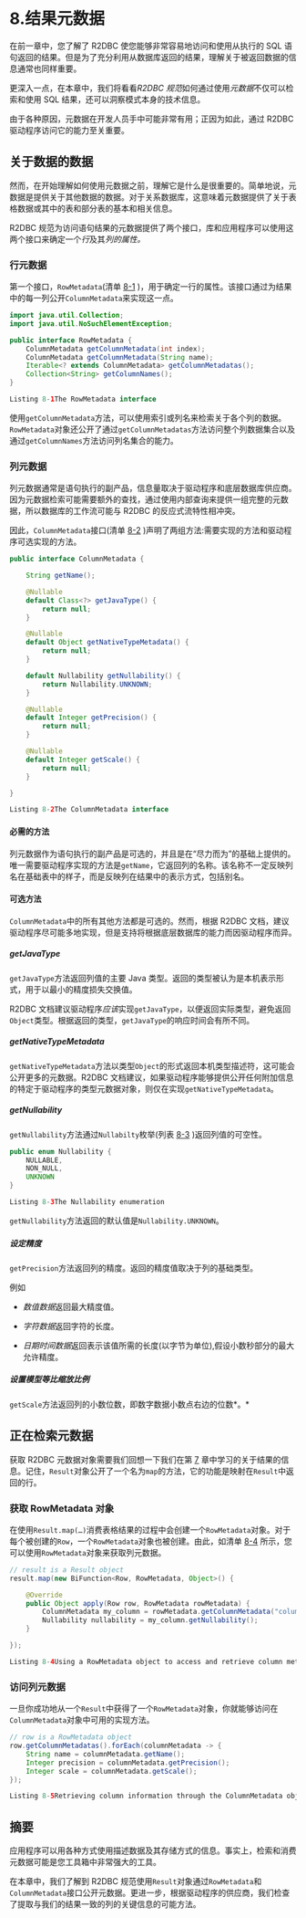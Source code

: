 # 8.结果元数据

在前一章中，您了解了 R2DBC 使您能够非常容易地访问和使用从执行的 SQL 语句返回的结果。但是为了充分利用从数据库返回的结果，理解关于被返回数据的信息通常也同样重要。

更深入一点，在本章中，我们将看看*R2DBC 规范*如何通过使用*元数据*不仅可以检索和使用 SQL 结果，还可以洞察模式本身的技术信息。

由于各种原因，元数据在开发人员手中可能非常有用；正因为如此，通过 R2DBC 驱动程序访问它的能力至关重要。

## 关于数据的数据

然而，在开始理解如何使用元数据之前，理解它是什么是很重要的。简单地说，元数据是提供关于其他数据的数据。对于关系数据库，这意味着元数据提供了关于表格数据或其中的表和部分表的基本和相关信息。

R2DBC 规范为访问语句结果的元数据提供了两个接口，库和应用程序可以使用这两个接口来确定一个*行*及其*列的属性。*

### 行元数据

第一个接口，`RowMetadata`(清单 [8-1](#PC1) )，用于确定一行的属性。该接口通过为结果中的每一列公开`ColumnMetadata`来实现这一点。

```java
import java.util.Collection;
import java.util.NoSuchElementException;

public interface RowMetadata {
    ColumnMetadata getColumnMetadata(int index);
    ColumnMetadata getColumnMetadata(String name);
    Iterable<? extends ColumnMetadata> getColumnMetadatas();
    Collection<String> getColumnNames();
}

Listing 8-1The RowMetadata interface

```

使用`getColumnMetadata`方法，可以使用索引或列名来检索关于各个列的数据。`RowMetadata`对象还公开了通过`getColumnMetadatas`方法访问整个列数据集合以及通过`getColumnNames`方法访问列名集合的能力。

### 列元数据

列元数据通常是语句执行的副产品，信息量取决于驱动程序和底层数据库供应商。因为元数据检索可能需要额外的查找，通过使用内部查询来提供一组完整的元数据，所以数据库的工作流可能与 R2DBC 的反应式流特性相冲突。

因此，`ColumnMetadata`接口(清单 [8-2](#PC2) )声明了两组方法:需要实现的方法和驱动程序可选实现的方法。

```java
public interface ColumnMetadata {

    String getName();

    @Nullable
    default Class<?> getJavaType() {
        return null;
    }

    @Nullable
    default Object getNativeTypeMetadata() {
        return null;
    }

    default Nullability getNullability() {
        return Nullability.UNKNOWN;
    }

    @Nullable
    default Integer getPrecision() {
        return null;
    }

    @Nullable
    default Integer getScale() {
        return null;
    }

}

Listing 8-2The ColumnMetadata interface

```

#### 必需的方法

列元数据作为语句执行的副产品是可选的，并且是在“尽力而为”的基础上提供的。唯一需要驱动程序实现的方法是`getName`，它返回列的名称。该名称不一定反映列名在基础表中的样子，而是反映列在结果中的表示方式，包括别名。

#### 可选方法

`ColumnMetadata`中的所有其他方法都是可选的。然而，根据 R2DBC 文档，建议驱动程序尽可能多地实现，但是支持将根据底层数据库的能力而因驱动程序而异。

##### getJavaType

`getJavaType`方法返回列值的主要 Java 类型。返回的类型被认为是本机表示形式，用于以最小的精度损失交换值。

R2DBC 文档建议驱动程序*应该*实现`getJavaType`，以便返回实际类型，避免返回`Object`类型。根据返回的类型，`getJavaType`的响应时间会有所不同。

##### getNativeTypeMetadata

`getNativeTypeMetadata`方法以类型`Object`的形式返回本机类型描述符，这可能会公开更多的元数据。R2DBC 文档建议，如果驱动程序能够提供公开任何附加信息的特定于驱动程序的类型元数据对象，则仅在实现`getNativeTypeMetadata`。

##### getNullability

`getNullability`方法通过`Nullabilty`枚举(列表 [8-3](#PC3) )返回列值的可空性。

```java
public enum Nullability {
    NULLABLE,
    NON_NULL,
    UNKNOWN
}

Listing 8-3The Nullability enumeration

```

`getNullability`方法返回的默认值是`Nullability.UNKNOWN`。

##### 设定精度

`getPrecision`方法返回列的精度。返回的精度值取决于列的基础类型。

例如

*   *数值数据*返回最大精度值。

*   *字符数据*返回字符的长度。

*   *日期时间数据*返回表示该值所需的长度(以字节为单位),假设小数秒部分的最大允许精度。

##### 设置模型等比缩放比例

`getScale`方法返回列的小数位数，即数字数据小数点右边的位数*。*

## 正在检索元数据

获取 R2DBC 元数据对象需要我们回想一下我们在第 [7](07.html) 章中学习的关于结果的信息。记住，`Result`对象公开了一个名为`map`的方法，它的功能是映射在`Result`中返回的行。

### 获取 RowMetadata 对象

在使用`Result.map(…)`消费表格结果的过程中会创建一个`RowMetadata`对象。对于每个被创建的`Row`，一个`RowMetadata`对象也被创建。由此，如清单 [8-4](#PC4) 所示，您可以使用`RowMetadata`对象来获取列元数据。

```java
// result is a Result object
result.map(new BiFunction<Row, RowMetadata, Object>() {

    @Override
    public Object apply(Row row, RowMetadata rowMetadata) {
        ColumnMetadata my_column = rowMetadata.getColumnMetadata("column_name");
        Nullability nullability = my_column.getNullability();
    }

});

Listing 8-4Using a RowMetadata object to access and retrieve column metadata

```

### 访问列元数据

一旦你成功地从一个`Result`中获得了一个`RowMetadata`对象，你就能够访问在`ColumnMetadata`对象中可用的实现方法。

```java
// row is a RowMetadata object
row.getColumnMetadatas().forEach(columnMetadata -> {
    String name = columnMetadata.getName();
    Integer precision = columnMetadata.getPrecision();
    Integer scale = columnMetadata.getScale();
});

Listing 8-5Retrieving column information through the ColumnMetadata object

```

## 摘要

应用程序可以用各种方式使用描述数据及其存储方式的信息。事实上，检索和消费元数据可能是您工具箱中非常强大的工具。

在本章中，我们了解到 R2DBC 规范使用`Result`对象通过`RowMetadata`和`ColumnMetadata`接口公开元数据。更进一步，根据驱动程序的供应商，我们检查了提取与我们的结果一致的列的关键信息的可能方法。